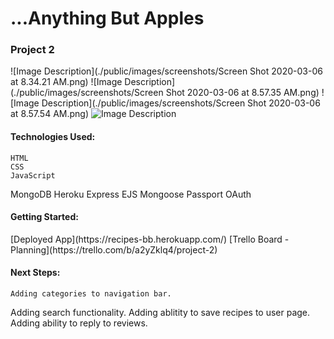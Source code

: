 <h1>...Anything But Apples</h1>
<h3>Project 2</h3>

![Image Description](./public/images/screenshots/Screen Shot 2020-03-06 at 8.34.21 AM.png)
![Image Description](./public/images/screenshots/Screen Shot 2020-03-06 at 8.57.35 AM.png)
![Image Description](./public/images/screenshots/Screen Shot 2020-03-06 at 8.57.54 AM.png)
![Image Description](./images/Screen_Shot.png)

<h4>Technologies Used:</h4>

	HTML
	CSS
	JavaScript
  MongoDB
  Heroku
  Express
  EJS
  Mongoose
  Passport
  OAuth




<h4>Getting Started:</h4>
[Deployed App](https://recipes-bb.herokuapp.com/)
[Trello Board - Planning](https://trello.com/b/a2yZklq4/project-2)



<h4>Next Steps:</h4>

	Adding categories to navigation bar.
  Adding search functionality.
  Adding ablitity to save recipes to user page.
  Adding ability to reply to reviews.
